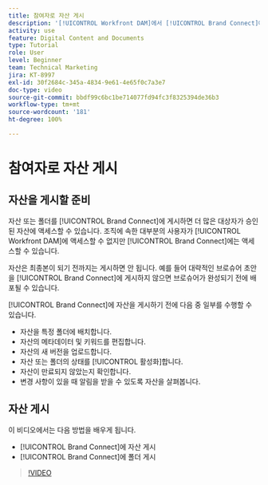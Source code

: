 ```yaml
---
title: 참여자로 자산 게시
description: '[!UICONTROL Workfront DAM]에서 [!UICONTROL Brand Connect]에 자산 및 폴더를 게시하는 방법을 알아봅니다.'
activity: use
feature: Digital Content and Documents
type: Tutorial
role: User
level: Beginner
team: Technical Marketing
jira: KT-8997
exl-id: 30f2684c-345a-4834-9e61-4e65f0c7a3e7
doc-type: video
source-git-commit: bbdf99c6bc1be714077fd94fc3f8325394de36b3
workflow-type: tm+mt
source-wordcount: '181'
ht-degree: 100%

---
```


# 참여자로 자산 게시

## 자산을 게시할 준비

자산 또는 폴더를 [!UICONTROL Brand Connect]에 게시하면 더 많은 대상자가 승인된 자산에 액세스할 수 있습니다. 조직에 속한 대부분의 사용자가 [!UICONTROL Workfront DAM]에 액세스할 수 없지만 [!UICONTROL Brand Connect]에는 액세스할 수 있습니다.

자산은 최종본이 되기 전까지는 게시하면 안 됩니다. 예를 들어 대략적인 브로슈어 초안을 [!UICONTROL Brand Connect]에 게시하지 않으면 브로슈어가 완성되기 전에 배포될 수 있습니다.

[!UICONTROL Brand Connect]에 자산을 게시하기 전에 다음 중 일부를 수행할 수 있습니다.

* 자산을 특정 폴더에 배치합니다.
* 자산의 메타데이터 및 키워드를 편집합니다.
* 자산의 새 버전을 업로드합니다.
* 자산 또는 폴더의 상태를 [!UICONTROL 활성화]합니다.
* 자산이 만료되지 않았는지 확인합니다.
* 변경 사항이 있을 때 알림을 받을 수 있도록 자산을 살펴봅니다.

## 자산 게시

이 비디오에서는 다음 방법을 배우게 됩니다.

* [!UICONTROL Brand Connect]에 자산 게시
* [!UICONTROL Brand Connect]에 폴더 게시

>[!VIDEO](https://video.tv.adobe.com/v/335257/?quality=12&learn=on&enablevpops=1)

